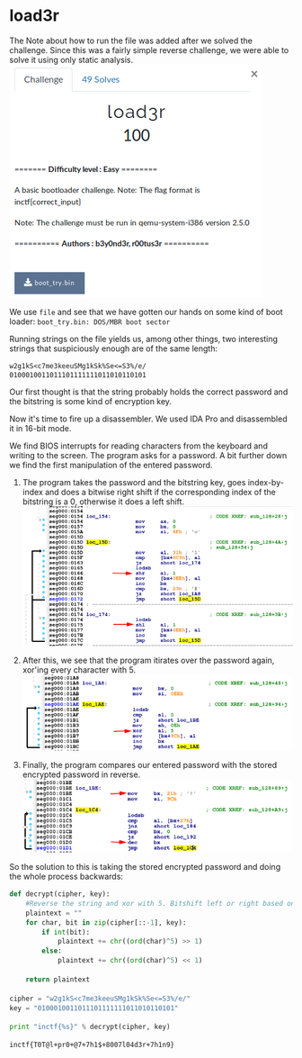# load3r

The Note about how to run the file was added after we solved the challenge. Since this was a fairly simple reverse challenge, we were able to solve it using only static analysis.
![alt text](https://raw.githubusercontent.com/happysox/CTF_Writeups/master/InCTF_2018/load3r/pics/load3r.png)

We use `file` and see that we have gotten our hands on some kind of boot loader:
`boot_try.bin: DOS/MBR boot sector`

Running strings on the file yields us, among other things, two interesting strings that suspiciously enough are of the same length:
```
w2g1kS<c7me3keeuSMg1kSk%Se<=S3%/e/
0100010011011101111111011010110101
```
Our first thought is that the string probably holds the correct password and the bitstring is some kind of encryption key.

Now it's time to fire up a disassembler. We used IDA Pro and disassembled it in 16-bit mode.

We find BIOS interrupts for reading characters from the keyboard and writing to the screen. The program asks for a password. A bit further down we find the first manipulation of the entered password.


1. The program takes the password and the bitstring key, goes index-by-index and does a bitwise right shift if the corresponding index of the bitstring is a 0, otherwise it does a left shift.
![alt text](https://raw.githubusercontent.com/happysox/CTF_Writeups/master/InCTF_2018/load3r/pics/ida1.png)

2. After this, we see that the program itirates over the password again, xor'ing every character with 5.
![alt text](https://raw.githubusercontent.com/happysox/CTF_Writeups/master/InCTF_2018/load3r/pics/ida2.png)

3. Finally, the program compares our entered password with the stored encrypted password in reverse.
![alt text](https://raw.githubusercontent.com/happysox/CTF_Writeups/master/InCTF_2018/load3r/pics/ida3.png)

So the solution to this is taking the stored encrypted password and doing the whole process backwards:

```python
def decrypt(cipher, key):
    #Reverse the string and xor with 5. Bitshift left or right based on key.
    plaintext = ""
    for char, bit in zip(cipher[::-1], key):
        if int(bit):
            plaintext += chr((ord(char)^5) >> 1)
        else:
            plaintext += chr((ord(char)^5) << 1)

    return plaintext

cipher = "w2g1kS<c7me3keeuSMg1kSk%Se<=S3%/e/"
key = "0100010011011101111111011010110101"

print "inctf{%s}" % decrypt(cipher, key)

```
```inctf{T0T@l+pr0+@7+7h1$+8007l04d3r+7h1n9}```
